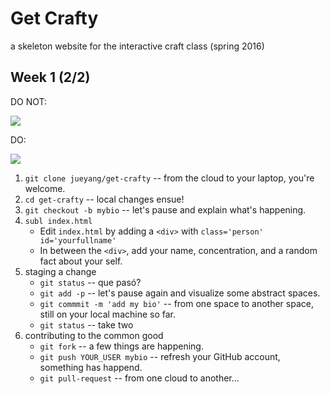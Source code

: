 # Get Crafty

a skeleton website for the interactive craft class (spring 2016)

## Week 1 (2/2)

DO NOT:

![](https://media.giphy.com/media/E2USislQIlsfm/giphy.gif)

DO: 

![](https://media.giphy.com/media/Fc1jzPB0zTpGU/giphy.gif)

1. `git clone jueyang/get-crafty` -- from the cloud to your laptop, you're welcome.
2. `cd get-crafty` -- local changes ensue!
3. `git checkout -b mybio` -- let's pause and explain what's happening.
4. `subl index.html`
	- Edit `index.html` by adding a `<div>` with `class='person' id='yourfullname'`
	- In between the `<div>`, add your name, concentration, and a random fact about your self.
5. staging a change
	- `git status` -- que pasó?
	- `git add -p` -- let's pause again and visualize some abstract spaces.
	- `git commmit -m 'add my bio'` -- from one space to another space, still on your local machine so far.
	- `git status` -- take two
6. contributing to the common good
	- `git fork` -- a few things are happening.
	- `git push YOUR_USER mybio` -- refresh your GitHub account, something has happend.
	- `git pull-request` -- from one cloud to another...
